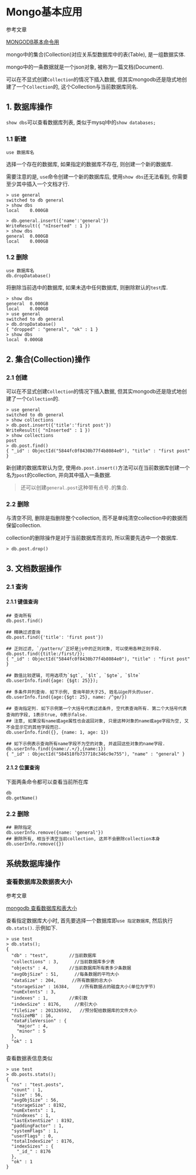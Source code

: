 # Mongo基本应用

参考文章

[MONGODB基本命令用](http://www.cnblogs.com/liyonghui/p/mongodb.html)

mongo中的集合(Collection)对应关系型数据库中的表(Table), 是一组数据实体. 

mongo中的一条数据就是一个json对象, 被称为一篇文档(Document).

可以在不显式创建`Collection`的情况下插入数据, 但其实mongodb还是隐式地创建了一个`Collection`的, 这个Collection与当前数据库同名.

## 1. 数据库操作

`show dbs`可以查看数据库列表, 类似于mysql中的`show databases;`

### 1.1 新建

```
use 数据库名
```

选择一个存在的数据库, 如果指定的数据库不存在, 则创建一个新的数据库.

需要注意的是, `use`命令创建一个新的数据库后, 使用`show dbs`还无法看到, 你需要至少其中插入一个文档才行.

```
> use general
switched to db general
> show dbs
local    0.000GB

> db.general.insert({'name':'general'})
WriteResult({ "nInserted" : 1 })
> show dbs
general  0.000GB
local    0.000GB
```

### 1.2 删除

```
use 数据库名  
db.dropDatabase()
```

将删除当前选中的数据库, 如果未选中任何数据库, 则删除默认的`test`库.

```
> show dbs
general  0.000GB
local    0.000GB
> use general
switched to db general
> db.dropDatabase()
{ "dropped" : "general", "ok" : 1 }
> show dbs
local  0.000GB
```

## 2. 集合(Collection)操作

### 2.1 创建

可以在不显式创建`Collection`的情况下插入数据, 但其实mongodb还是隐式地创建了一个`Collection`的.

```
> use general
switched to db general
> show collections
> db.post.insert({'title':'first post'})
WriteResult({ "nInserted" : 1 })
> show collections
post
> db.post.find()
{ "_id" : ObjectId("5844fc0f8430b77f4b8084e0"), "title" : "first post" }
```

新创建的数据库默认为空, 使用`db.post.insert()`方法可以在当前数据库创建一个名为`post`的collection, 并向其中插入一条数据.

> 还可以创建`general.post`这种带有点号`.`的集合.

### 2.2 删除

与清空不同, 删除是指删除整个collection, 而不是单纯清空collection中的数据而保留collection.

collection的删除操作是对于当前数据库而言的, 所以需要先选中一个数据库.

```
> db.post.drop()
```

## 3. 文档数据操作



### 2.1 查询

#### 2.1.1 键值查询

```log
## 查询所有
db.post.find()

## 精确过滤查询
db.post.find({'title': 'first post'})

## 正则过滤, `/pattern/`正好是js中的正则对象, 可以使用各种正则手段.
db.post.find({title:/first/});
{ "_id" : ObjectId("5844fc0f8430b77f4b8084e0"), "title" : "first post" }

## 数值比较逻辑, 可用选项为`$gt`, `$lt`, `$gte`, `$lte`
db.userInfo.find({age: {$gt: 25}});

## 多条件并列查询. 如下示例, 查询年龄大于25, 姓名以ge开头的user.
db.userInfo.find({age:{$gt: 25}, name: /^ge/})

## 查询指定列. 如下示例第一个大括号代表过滤条件, 空代表查询所有. 第二个大括号代表查询的字段, 1表示true, 0表示false. 
## 注意, 如果没有name或age属性也会返回对象, 只是这种对象的name或age字段为空, 又不会显示它的其他字段而已.
db.userInfo.find({}, {name: 1, age: 1})

## 如下示例表示查询所有name字段不为空的对象, 并返回这些对象的name字段.
db.userInfo.find({name:/.+/},{name:1})
{ "_id" : ObjectId("584518fb737718c346c9e755"), "name" : "general" }

```

#### 2.1.2 位置查询

下面两条命令都可以查看当前所在库

```
db
db.getName()
```



### 2.2 删除

```
## 删除指定
db.userInfo.remove({name: 'general'})
## 删除所有, 相当于清空当前collection, 这并不会删除collection本身
db.userInfo.remove({})
```

## 系统数据库操作

### 查看数据库及数据表大小

参考文章

[mongodb 查看数据库和表大小](http://www.jb51.net/article/52517.htm)

查看指定数据库大小时, 首先要选择一个数据库即`use 指定数据库`, 然后执行`db.stats()`. 示例如下.

```
> use test
> db.stats(); 
{ 
  "db" : "test",        //当前数据库 
  "collections" : 3,      //当前数据库多少表 
  "objects" : 4,        //当前数据库所有表多少条数据 
  "avgObjSize" : 51,      //每条数据的平均大小 
  "dataSize" : 204,      //所有数据的总大小 
  "storageSize" : 16384,    //所有数据占的磁盘大小(单位为字节)
  "numExtents" : 3, 
  "indexes" : 1,        //索引数 
  "indexSize" : 8176,     //索引大小 
  "fileSize" : 201326592,   //预分配给数据库的文件大小 
  "nsSizeMB" : 16, 
  "dataFileVersion" : { 
    "major" : 4, 
    "minor" : 5 
  }, 
  "ok" : 1 
} 
```

查看数据表信息类似

```
> use test
> db.posts.stats(); 
{ 
  "ns" : "test.posts", 
  "count" : 1, 
  "size" : 56, 
  "avgObjSize" : 56, 
  "storageSize" : 8192, 
  "numExtents" : 1, 
  "nindexes" : 1, 
  "lastExtentSize" : 8192, 
  "paddingFactor" : 1, 
  "systemFlags" : 1, 
  "userFlags" : 0, 
  "totalIndexSize" : 8176, 
  "indexSizes" : { 
    "_id_" : 8176 
  }, 
  "ok" : 1 
} 
```